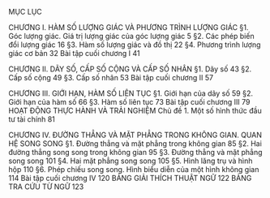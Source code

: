 MỤC LỤC

CHƯƠNG I. HÀM SỐ LƯỢNG GIÁC VÀ PHƯƠNG TRÌNH LƯỢNG GIÁC
§1. Góc lượng giác. Giá trị lượng giác của góc lượng giác                5
§2. Các phép biến đổi lượng giác                                         16
§3. Hàm số lượng giác và đồ thị                                          22
§4. Phương trình lượng giác cơ bản                                        32
Bài tập cuối chương I                                                     41

CHƯƠNG II. DÃY SỐ, CẤP SỐ CỘNG VÀ CẤP SỐ NHÂN
§1. Dãy số                                                                43
§2. Cấp số cộng                                                           49
§3. Cấp số nhân                                                           53
Bài tập cuối chương II                                                    57

CHƯƠNG III. GIỚI HẠN, HÀM SỐ LIÊN TỤC
§1. Giới hạn của dãy số                                                   59
§2. Giới hạn của hàm số                                                   66
§3. Hàm số liên tục                                                       73
Bài tập cuối chương III                                                   79
HOẠT ĐỘNG THỰC HÀNH VÀ TRẢI NGHIỆM
Chủ đề 1. Một số hình thức đầu tư tài chính                               81

CHƯƠNG IV. ĐƯỜNG THẲNG VÀ MẶT PHẲNG TRONG KHÔNG GIAN. QUAN HỆ SONG SONG
§1. Đường thẳng và mặt phẳng trong không gian                             85
§2. Hai đường thẳng song song trong không gian                            95
§3. Đường thẳng và mặt phẳng song song                                   101
§4. Hai mặt phẳng song song                                              105
§5. Hình lăng trụ và hình hộp                                            110
§6. Phép chiếu song song. Hình biểu diễn của một hình không gian         114
Bài tập cuối chương IV                                                   120
BẢNG GIẢI THÍCH THUẬT NGỮ                                                122
BẢNG TRA CỨU TỪ NGỮ                                                      123